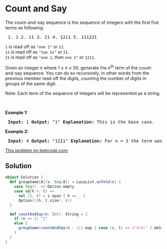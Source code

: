 # Count and Say

<p>The count-and-say sequence is the sequence of integers with the first five terms as following:</p> <pre> 1. 1 2. 11 3. 21 4. 1211 5. 111221 </pre> <p><code>1</code> is read off as <code>&quot;one 1&quot;</code> or <code>11</code>.<br /> <code>11</code> is read off as <code>&quot;two 1s&quot;</code> or <code>21</code>.<br /> <code>21</code> is read off as <code>&quot;one 2</code>, then <code>one 1&quot;</code> or <code>1211</code>.</p> <p>Given an integer <i>n</i>&nbsp;where 1 &le; <em>n</em> &le; 30, generate the <i>n</i><sup>th</sup> term of the count-and-say sequence. You can do so recursively, in other words from the previous member&nbsp;read off the digits, counting the number of digits in groups of the same digit.</p> <p>Note: Each term of the sequence of integers will be represented as a string.</p> <p>&nbsp;</p> <p><b>Example 1:</b></p> <pre> <b>Input:</b> 1 <b>Output:</b> &quot;1&quot; <b>Explanation:</b> This is the base case. </pre> <p><b>Example 2:</b></p> <pre> <b>Input:</b> 4 <b>Output:</b> &quot;1211&quot; <b>Explanation:</b> For n = 3 the term was &quot;21&quot; in which we have two groups &quot;2&quot; and &quot;1&quot;, &quot;2&quot; can be read as &quot;12&quot; which means frequency = 1 and value = 2, the same way &quot;1&quot; is read as &quot;11&quot;, so the answer is the concatenation of &quot;12&quot; and &quot;11&quot; which is &quot;1211&quot;. </pre>

[This problem on leetcode.com](https://leetcode.com/problems/count-and-say/)

## Solution

```scala
object Solution {
  def groupSame[A](s: Seq[A]) = LazyList.unfold(s) {
    case Seq()  => Option.empty
    case s@(h +: t) =>
      val (l, r) = s span { h == _ }
      Option(((h, l.size), r))
  }

  def countAndSay(n: Int): String = {
    if (n == 1) "1"
    else {
      groupSame(countAndSay(n - 1)).map { case (c, l) => s"$l$c" }.mkString
    }
  }
}
```
